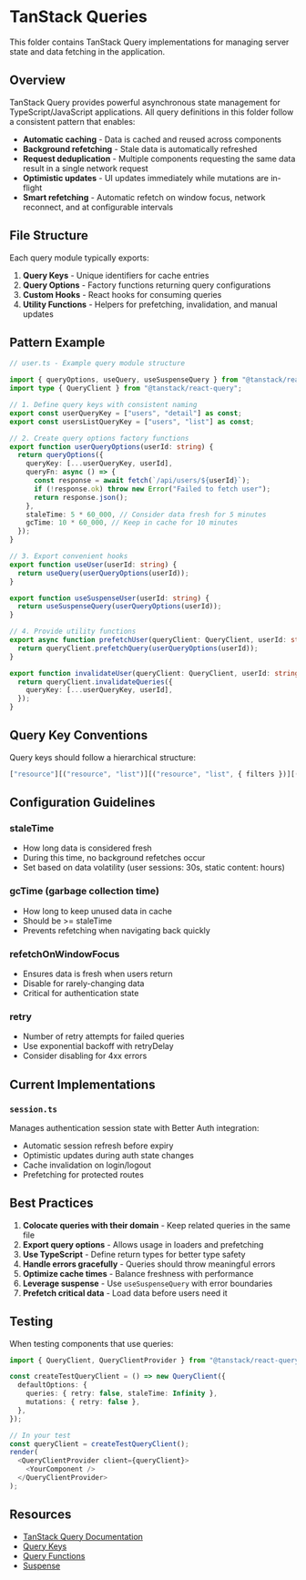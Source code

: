 # TanStack Queries

This folder contains TanStack Query implementations for managing server state and data fetching in the application.

## Overview

TanStack Query provides powerful asynchronous state management for TypeScript/JavaScript applications. All query definitions in this folder follow a consistent pattern that enables:

- **Automatic caching** - Data is cached and reused across components
- **Background refetching** - Stale data is automatically refreshed
- **Request deduplication** - Multiple components requesting the same data result in a single network request
- **Optimistic updates** - UI updates immediately while mutations are in-flight
- **Smart refetching** - Automatic refetch on window focus, network reconnect, and at configurable intervals

## File Structure

Each query module typically exports:

1. **Query Keys** - Unique identifiers for cache entries
2. **Query Options** - Factory functions returning query configurations
3. **Custom Hooks** - React hooks for consuming queries
4. **Utility Functions** - Helpers for prefetching, invalidation, and manual updates

## Pattern Example

```typescript
// user.ts - Example query module structure

import { queryOptions, useQuery, useSuspenseQuery } from "@tanstack/react-query";
import type { QueryClient } from "@tanstack/react-query";

// 1. Define query keys with consistent naming
export const userQueryKey = ["users", "detail"] as const;
export const usersListQueryKey = ["users", "list"] as const;

// 2. Create query options factory functions
export function userQueryOptions(userId: string) {
  return queryOptions({
    queryKey: [...userQueryKey, userId],
    queryFn: async () => {
      const response = await fetch(`/api/users/${userId}`);
      if (!response.ok) throw new Error("Failed to fetch user");
      return response.json();
    },
    staleTime: 5 * 60_000, // Consider data fresh for 5 minutes
    gcTime: 10 * 60_000, // Keep in cache for 10 minutes
  });
}

// 3. Export convenient hooks
export function useUser(userId: string) {
  return useQuery(userQueryOptions(userId));
}

export function useSuspenseUser(userId: string) {
  return useSuspenseQuery(userQueryOptions(userId));
}

// 4. Provide utility functions
export async function prefetchUser(queryClient: QueryClient, userId: string) {
  return queryClient.prefetchQuery(userQueryOptions(userId));
}

export function invalidateUser(queryClient: QueryClient, userId: string) {
  return queryClient.invalidateQueries({
    queryKey: [...userQueryKey, userId],
  });
}
```

## Query Key Conventions

Query keys should follow a hierarchical structure:

```typescript
["resource"][("resource", "list")][("resource", "list", { filters })][("resource", "detail", id)][("resource", "detail", id, "related")]; // All queries for a resource // List queries // List with filters // Single item queries // Nested resources
```

## Configuration Guidelines

### staleTime

- How long data is considered fresh
- During this time, no background refetches occur
- Set based on data volatility (user sessions: 30s, static content: hours)

### gcTime (garbage collection time)

- How long to keep unused data in cache
- Should be >= staleTime
- Prevents refetching when navigating back quickly

### refetchOnWindowFocus

- Ensures data is fresh when users return
- Disable for rarely-changing data
- Critical for authentication state

### retry

- Number of retry attempts for failed queries
- Use exponential backoff with retryDelay
- Consider disabling for 4xx errors

## Current Implementations

### `session.ts`

Manages authentication session state with Better Auth integration:

- Automatic session refresh before expiry
- Optimistic updates during auth state changes
- Cache invalidation on login/logout
- Prefetching for protected routes

## Best Practices

1. **Colocate queries with their domain** - Keep related queries in the same file
2. **Export query options** - Allows usage in loaders and prefetching
3. **Use TypeScript** - Define return types for better type safety
4. **Handle errors gracefully** - Queries should throw meaningful errors
5. **Optimize cache times** - Balance freshness with performance
6. **Leverage suspense** - Use `useSuspenseQuery` with error boundaries
7. **Prefetch critical data** - Load data before users need it

## Testing

When testing components that use queries:

```typescript
import { QueryClient, QueryClientProvider } from "@tanstack/react-query";

const createTestQueryClient = () => new QueryClient({
  defaultOptions: {
    queries: { retry: false, staleTime: Infinity },
    mutations: { retry: false },
  },
});

// In your test
const queryClient = createTestQueryClient();
render(
  <QueryClientProvider client={queryClient}>
    <YourComponent />
  </QueryClientProvider>
);
```

## Resources

- [TanStack Query Documentation](https://tanstack.com/query/latest)
- [Query Keys](https://tanstack.com/query/latest/docs/framework/react/guides/query-keys)
- [Query Functions](https://tanstack.com/query/latest/docs/framework/react/guides/query-functions)
- [Suspense](https://tanstack.com/query/latest/docs/framework/react/guides/suspense)
